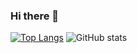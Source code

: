 ### Hi there 👋

[![Top Langs](https://github-readme-stats.vercel.app/api/top-langs/?username=pantyetta)](https://github.com/anuraghazra/github-readme-stats)
![GitHub stats](https://github-readme-stats.vercel.app/api?username=pantyetta&show_icons=true)
<!--
**pantyetta/pantyetta** is a ✨ _special_ ✨ repository because its `README.md` (this file) appears on your GitHub profile.

Here are some ideas to get you started:

- 🔭 I’m currently working on ...
- 🌱 I’m currently learning ...
- 👯 I’m looking to collaborate on ...
- 🤔 I’m looking for help with ...
- 💬 Ask me about ...
- 📫 How to reach me: ...
- 😄 Pronouns: ...
- ⚡ Fun fact: ...
-->
